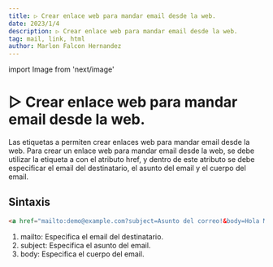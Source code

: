 ```yaml
---
title: ▷ Crear enlace web para mandar email desde la web.
date: 2023/1/4
description: ▷ Crear enlace web para mandar email desde la web.
tag: mail, link, html
author: Marlon Falcon Hernandez
---
```

import Image from 'next/image'

# ▷ Crear enlace web para mandar email desde la web.

Las etiquetas a permiten crear enlaces web para mandar email desde la web. Para crear un enlace web para mandar email desde la web, se debe utilizar la etiqueta a con el atributo href, y dentro de este atributo se debe especificar el email del destinatario, el asunto del email y el cuerpo del email.

## Sintaxis

```html
<a href="mailto:demo@example.com?subject=Asunto del correo!&body=Hola Marlon!">demo@example.com</a>
```

1. mailto: Especifica el email del destinatario.
2. subject: Especifica el asunto del email.
3. body: Especifica el cuerpo del email.